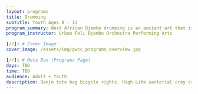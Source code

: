 ```yaml
---
layout: programs
title: Drumming
subtitle: Youth Ages 8 - 13
program_summary: West African Djembe drumming is an ancient art that is fun! The youth learn easy drumming patterns, phrases and rhythmic sounds, while also learning about their culture and history.
program_instructor: Urban Foli Djembe Orchestra Performing Arts

[//]: # Cover Image
cover_image: /assets/img/gwcc_programs_overview.jpg

[//]: # Meta Box (Programs Page)
days: TBD
time: TBD
audience: Adult + Youth
description: Banjo tote bag bicycle rights. High Life sartorial cray craft beer whatever street art fap.
---
```

